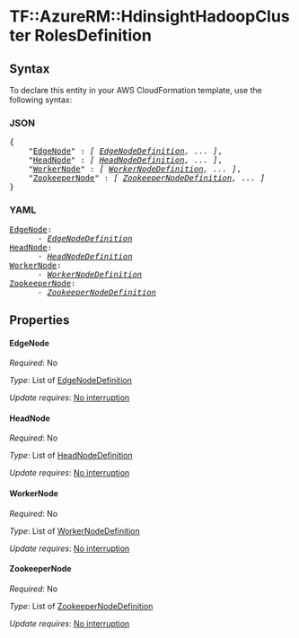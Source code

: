 # TF::AzureRM::HdinsightHadoopCluster RolesDefinition

## Syntax

To declare this entity in your AWS CloudFormation template, use the following syntax:

### JSON

<pre>
{
    "<a href="#edgenode" title="EdgeNode">EdgeNode</a>" : <i>[ <a href="edgenodedefinition.md">EdgeNodeDefinition</a>, ... ]</i>,
    "<a href="#headnode" title="HeadNode">HeadNode</a>" : <i>[ <a href="headnodedefinition.md">HeadNodeDefinition</a>, ... ]</i>,
    "<a href="#workernode" title="WorkerNode">WorkerNode</a>" : <i>[ <a href="workernodedefinition.md">WorkerNodeDefinition</a>, ... ]</i>,
    "<a href="#zookeepernode" title="ZookeeperNode">ZookeeperNode</a>" : <i>[ <a href="zookeepernodedefinition.md">ZookeeperNodeDefinition</a>, ... ]</i>
}
</pre>

### YAML

<pre>
<a href="#edgenode" title="EdgeNode">EdgeNode</a>: <i>
      - <a href="edgenodedefinition.md">EdgeNodeDefinition</a></i>
<a href="#headnode" title="HeadNode">HeadNode</a>: <i>
      - <a href="headnodedefinition.md">HeadNodeDefinition</a></i>
<a href="#workernode" title="WorkerNode">WorkerNode</a>: <i>
      - <a href="workernodedefinition.md">WorkerNodeDefinition</a></i>
<a href="#zookeepernode" title="ZookeeperNode">ZookeeperNode</a>: <i>
      - <a href="zookeepernodedefinition.md">ZookeeperNodeDefinition</a></i>
</pre>

## Properties

#### EdgeNode

_Required_: No

_Type_: List of <a href="edgenodedefinition.md">EdgeNodeDefinition</a>

_Update requires_: [No interruption](https://docs.aws.amazon.com/AWSCloudFormation/latest/UserGuide/using-cfn-updating-stacks-update-behaviors.html#update-no-interrupt)

#### HeadNode

_Required_: No

_Type_: List of <a href="headnodedefinition.md">HeadNodeDefinition</a>

_Update requires_: [No interruption](https://docs.aws.amazon.com/AWSCloudFormation/latest/UserGuide/using-cfn-updating-stacks-update-behaviors.html#update-no-interrupt)

#### WorkerNode

_Required_: No

_Type_: List of <a href="workernodedefinition.md">WorkerNodeDefinition</a>

_Update requires_: [No interruption](https://docs.aws.amazon.com/AWSCloudFormation/latest/UserGuide/using-cfn-updating-stacks-update-behaviors.html#update-no-interrupt)

#### ZookeeperNode

_Required_: No

_Type_: List of <a href="zookeepernodedefinition.md">ZookeeperNodeDefinition</a>

_Update requires_: [No interruption](https://docs.aws.amazon.com/AWSCloudFormation/latest/UserGuide/using-cfn-updating-stacks-update-behaviors.html#update-no-interrupt)

